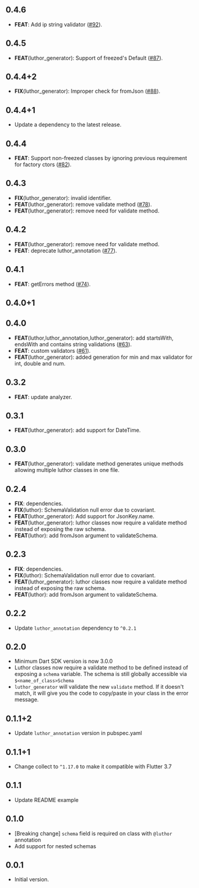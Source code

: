 ## 0.4.6

 - **FEAT**: Add ip string validator ([#92](https://github.com/exaby73/luthor/issues/92)).

## 0.4.5

 - **FEAT**(luthor_generator): Support of freezed's Default ([#87](https://github.com/exaby73/luthor/issues/87)).

## 0.4.4+2

 - **FIX**(luthor_generator): Improper check for fromJson ([#88](https://github.com/exaby73/luthor/issues/88)).

## 0.4.4+1

 - Update a dependency to the latest release.

## 0.4.4

 - **FEAT**: Support non-freezed classes by ignoring previous requirement for factory ctors ([#82](https://github.com/exaby73/luthor/issues/82)).

## 0.4.3

 - **FIX**(luthor_generator): invalid identifier.
 - **FEAT**(luthor_generator): remove validate method ([#78](https://github.com/exaby73/luthor/issues/78)).
 - **FEAT**(luthor_generator): remove need for validate method.

## 0.4.2

 - **FEAT**(luthor_generator): remove need for validate method.
 - **FEAT**: deprecate luthor_annotation ([#77](https://github.com/exaby73/luthor/issues/77)).

## 0.4.1

 - **FEAT**: getErrors method ([#74](https://github.com/exaby73/luthor/issues/74)).

## 0.4.0+1

## 0.4.0

 - **FEAT**(luthor,luthor_annotation,luthor_generator): add startsWith, endsWith and contains string validations ([#63](https://github.com/exaby73/luthor/issues/63)).
 - **FEAT**: custom validators ([#61](https://github.com/exaby73/luthor/issues/61)).
 - **FEAT**(luthor_generator): added generation for min and max validator for int, double and num.

## 0.3.2

 - **FEAT**: update analyzer.

## 0.3.1

 - **FEAT**(luthor_generator): add support for DateTime.

## 0.3.0

 - **FEAT**(luthor_generator): validate method generates unique methods allowing multiple luthor classes in one file.

## 0.2.4

 - **FIX**: dependencies.
 - **FIX**(luthor): SchemaValidation null error due to covariant.
 - **FEAT**(luthor_generator): Add support for JsonKey.name.
 - **FEAT**(luthor_generator): luthor classes now require a validate method instead of exposing the raw schema.
 - **FEAT**(luthor): add fromJson argument to validateSchema.

## 0.2.3

 - **FIX**: dependencies.
 - **FIX**(luthor): SchemaValidation null error due to covariant.
 - **FEAT**(luthor_generator): luthor classes now require a validate method instead of exposing the raw schema.
 - **FEAT**(luthor): add fromJson argument to validateSchema.

## 0.2.2

- Update `luthor_annotation` dependency to `^0.2.1`

## 0.2.0

- Minimum Dart SDK version is now 3.0.0
- Luthor classes now require a validate method to be defined instead of exposing a `schema` variable. The schema is still globally accessible via `$<name_of_class>Schema`
- `luthor_generator` will validate the new `validate` method. If it doesn't match, it will give you the code to copy/paste in your class in the error message.

## 0.1.1+2

- Update `luthor_annotation` version in pubspec.yaml

## 0.1.1+1

- Change collect to `^1.17.0` to make it compatible with Flutter 3.7

## 0.1.1

- Update README example

## 0.1.0

- [Breaking change] `schema` field is required on class with `@luthor` annotation
- Add support for nested schemas

## 0.0.1

- Initial version.
